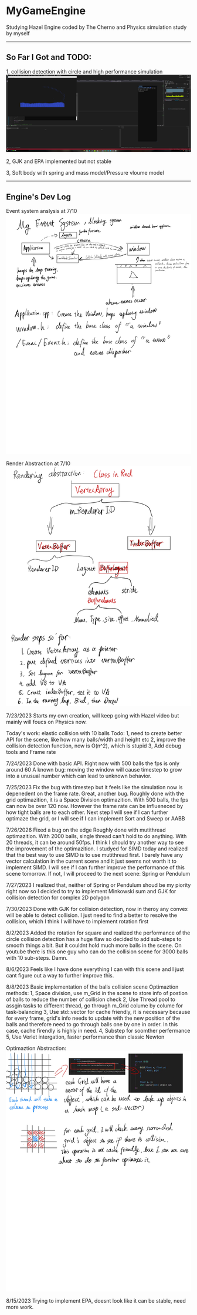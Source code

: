 # MyGameEngine
Studying Hazel Engine coded by The Cherno and Physics simulation study by myself

****
## So Far I Got and TODO:
1, collision detection with circle and high performance simulation
![alt text](https://github.com/voidiii/MyGameEngine/blob/main/CodeStructNotebook/Circle_Collision_detection.png?raw=true)

2, GJK and EPA implemented but not stable

3, Soft body with spring and mass model/Pressure vloume model


****
## Engine's Dev Log

Event system anslysis at 7/10
![alt text](https://github.com/voidiii/MyGameEngine/blob/main/CodeStructNotebook/Event_system_note.jpg?raw=true)

Render Abstraction at 7/10
![alt text](https://github.com/voidiii/MyGameEngine/blob/main/CodeStructNotebook/Render_Abstraction_note.jpg?raw=true)

7/23/2023
Starts my own creation, will keep going with Hazel video but mainly will foucs on Physics now.

Today's work: elastic collision with 10 balls
Todo: 
1, need to create better API for the scene, like how many balls/width and height etc
2, improve the collision detection function, now is O(n^2), which is stupid
3, Add debug tools and Frame rate 

7/24/2023
Done with basic API. Right now with 500 balls the fps is only around 60
A known bug: moving the window will cause timestep to grow into a unusual number which can lead to unknown behavior. 

7/25/2023
Fix the bug with timestep but it feels like the simulation now is depenedent on the frame rate. Great, another bug.
Roughly done with the grid optimazition, it is a Space Division optimazition. With 500 balls, the fps can now be over 120 now. However the frame rate can be influeneced by how tight balls are to each other. 
Next step I will see if I can further optimaze the grid, or I will see if I can implement Sort and Sweep or AABB

7/26/2026
Fixed a bug on the edge
Roughly done with mutithread optimazition. With 2000 balls, single thread can't hold to do anything. With 20 threads, it can be around 50fps. I think I should try another way to see the improvement of the optimazition. 
I studyed for SIMD today and realized that the best way to use SIMD is to use mutithread first. I barely have any vector calculation in the current scene and it just seems not worth it to implement SIMD. I will see if I can further improve the performance of this scene tomorrow. If not, I will proceed to the next scene: Spring or Pendulum

7/27/2023
I realized that, neither of Spring or Pendulum shoud be my piority right now so I decided to try to implement Minkowski sum and GJK for collision detection for complex 2D polygon

7/30/2023
Done with GJK for collision detection, now in theroy any convex will be able to detect collision. I just need to find a better to resolve the collision, which I think I will have to implement rotation first

8/2/2023
Added the rotation for square and realized the performance of the circle collision detection has a huge flaw so decided to add sub-steps to smooth things a bit. But it couldnt hold much more balls in the scene. On youtube there is this one guy who can do the collision scene for 3000 balls with 10 sub-steps. Damn. 

8/6/2023
Feels like I have done everything I can with this scene and I just cant figure out a way to further improve this. 

8/8/2023
Basic implementation of the balls collision scene
Optimaztion methods:
    1, Space division, use m_Grid in the scene to store info of postion of balls to reduce the number of collision check
    2, Use Thread pool to assgin tasks to different thread, go through m_Grid colume by colume for task-balancing
    3, Use std::vector for cache friendly, it is necessary because for every frame, grid's info needs to update with the new position of the balls and therefore need to go through balls one by one in order. In this case, cache firendly is highly in need.
    4, Substep for soomther perfermance 
    5, Use Verlet intergation, faster performance than classic Newton

Optimaztion Abstraction:
![alt text](https://github.com/voidiii/MyGameEngine/blob/main/CodeStructNotebook/Grid.jpg?raw=true)

8/15/2023
Trying to implement EPA, doesnt look like it can be stable, need more work. 